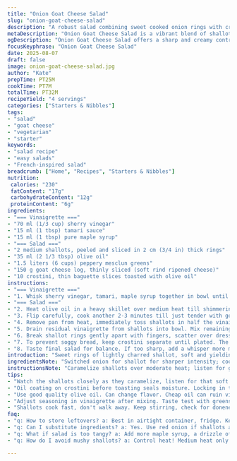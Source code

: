 ```yaml
---
title: "Onion Goat Cheese Salad"
slug: "onion-goat-cheese-salad"
description: "A robust salad combining sweet cooked onion rings with creamy goat cheese and peppery greens. Subtle umami from tamari vinegar dressing balances freshness. Toasted baguette slices add crunch. Slight caramelization on onions, delicate melting goat cheese, crisp mesclun leaves. Simple but demands attention on textures and temperatures. Keeps ingredients balanced, highlights each element without overloading. A restrained vinaigrette featuring sherry vinegar and maple syrup replaces balsamic and brown sugar, bringing a mellow acidic sweetness with an earthy note. Onion replaced with shallot for sharper bite. Good for a quick but composed starter or light lunch."
metaDescription: "Onion Goat Cheese Salad is a vibrant blend of shallots, creamy cheese, and peppery greens. Perfect starter to impress."
ogDescription: "Onion Goat Cheese Salad offers a sharp and creamy contrast. Ideal for a light lunch or flavorful starter."
focusKeyphrase: "Onion Goat Cheese Salad"
date: 2025-08-07
draft: false
image: onion-goat-cheese-salad.jpg
author: "Kate"
prepTime: PT25M
cookTime: PT7M
totalTime: PT32M
recipeYield: "4 servings"
categories: ["Starters & Nibbles"]
tags:
- "salad"
- "goat cheese"
- "vegetarian"
- "starter"
keywords:
- "salad recipe"
- "easy salads"
- "French-inspired salad"
breadcrumb: ["Home", "Recipes", "Starters & Nibbles"]
nutrition: 
 calories: "230"
 fatContent: "17g"
 carbohydrateContent: "12g"
 proteinContent: "6g"
ingredients:
- "=== Vinaigrette ==="
- "70 ml (1/3 cup) sherry vinegar"
- "15 ml (1 tbsp) tamari sauce"
- "15 ml (1 tbsp) pure maple syrup"
- "=== Salad ==="
- "2 medium shallots, peeled and sliced in 2 cm (3/4 in) thick rings"
- "35 ml (2 1/3 tbsp) olive oil"
- "1.5 liters (6 cups) peppery mesclun greens"
- "150 g goat cheese log, thinly sliced (soft rind ripened cheese)"
- "10 crostini, thin baguette slices toasted with olive oil"
instructions:
- "=== Vinaigrette ==="
- "1. Whisk sherry vinegar, tamari, maple syrup together in bowl until syrup dissolves. Hold on side. The balance leans more acidic than typical; adjust later if needed."
- "=== Salad ==="
- "2. Heat olive oil in a heavy skillet over medium heat till shimmering but not smoking. Lay shallot rings flat — listen for soft sizzle. Leave untouched for 3 minutes so bottom chars lightly and deepens color."
- "3. Flip carefully, cook another 2-3 minutes till just tender with golden spots. Should yield slightly sweet aroma, edges curling only slightly. Salt and freshly ground black pepper to taste. Don’t rush — caramelization is key here."
- "4. Remove pan from heat, immediately toss shallots in half the vinaigrette to coat — they’ll soak up flavor and cool. Transfer shallots with tongs to plate, set aside to reach cool/warm temp (about 25 minutes)."
- "5. Drain residual vinaigrette from shallots into bowl. Mix remaining vinaigrette into mesclun greens. Adjust seasoning; the greens should feel bright but not overly vinegary."
- "6. Break shallot rings gently apart with fingers, scatter over dressed greens. Arrange slices of goat cheese atop salad. Serve with crostini on side, drizzled lightly with olive oil and toasted until just crisp all over (2-3 minutes in oven, 180°C/350°F)."
- "7. To prevent soggy bread, keep crostini separate until plated. The cheese should be cold or room temp to contrast warm shallots; sloppy warm goat cheese alters texture unfavorably."
- "8. Taste final salad for balance. If too sharp, add a whisper more maple syrup or a drizzle of extra virgin olive oil. Final black pepper grind over top if wanted."
introduction: "Sweet rings of lightly charred shallot, soft and yielding, tint the plate. The scent of olive oil mingles with the sharp earthiness of goat cheese cut into thin slices. A lively mesclun mix dressed in a tangy vinaigrette with subtle umami notes. Crunch from crostini toasted until golden delivers a contrast. Preparing this salad demands attention — don’t let the onions steam or overcook; you want gentle silkiness with caramel hints, not mush. The vinaigrette replaces sugars with maple syrup; acid swap from balsamic to sherry vinegar shifts the whole profile. Textures matter here: soft cheese, tender greens, crisp bread, melting shallots. A salad but layered with intention."
ingredientsNote: "Switched onion for shallot for sharper intensity; cooks faster, watch heat carefully. Use tamari rather than soy sauce — less sodium, richer flavor. Maple syrup instead of brown sugar for a more nuanced sweetness that caramelizes differently. Olive oil provides a robust base for cooking and dressing; quality counts. Goat cheese is a soft-ripened log style with edible rind — slice thin to avoid overpowering bite. Mesclun mix brings pepper and slight bitterness, balancing the sweet-tart dressing. Crostini toasted crisp just before serving, never left to sit or they’ll absorb moisture and lose crunch. Keep all vinaigrette components separated before final assembly for brightness and depth."
instructionsNote: "Caramelize shallots over moderate heat; listen for gentle sizzling, smell for sweetening, and watch edges for subtle browning—not blackened, that’s bitterness. Flip with care or they break into pieces prematurely. Toss immediately in vinaigrette off heat — keeps texture intact while infusing flavor. Chill to cool but not fridge cold; temps affect salad palatability. Separate crostini serve as textural counterpoint — drizzle oil before toasting, not after, to lock crispness. When tossing greens with dressing, handle gently to avoid bruising leaves. Rearranging steps from original orders to match sensory cues and highlight temperature contrasts, vital for final mouthfeel and flavor release. Final seasoning adjustments cannot be overstated; acidity or sweetness needs fine tuning depending on your vinegar and syrup brands."
tips:
- "Watch the shallots closely as they caramelize, listen for that soft sizzling, smell for sweetness. Flip them carefully. Avoid breaking. Too high heat ruins it. Aim for golden not black."
- "Oil coating on crostini before toasting seals moisture. Locking in that crunch is key. Wait until just before serving. Don’t let them sit or they turn soggy."
- "Use good quality olive oil. Can change flavor. Cheap oil can ruin vinaigrette; stick to fresh, high-quality. Experiment with brands for best taste."
- "Adjust seasoning in vinaigrette after mixing. Taste test with greens. Add drizzle of olive oil if it's too sharp. Balance is essential. Use maple syrup for more sweetness if necessary."
- "Shallots cook fast, don't walk away. Keep stirring, check for doneness. Sharp bite adds to salad. For a milder onion flavor, use sweet onions instead. Experiment with vinegars; some are more acidic."
faq:
- "q: How to store leftovers? a: Best in airtight container, fridge. Keep dressing separate for freshness. Consume within two days or greens wilt. Crostini get soggy."
- "q: Can I substitute ingredients? a: Yes. Use red onion if shallots are unavailable. Or goat cheese with feta. For dressing, apple cider vinegar works."
- "q: What if salad is too tangy? a: Add more maple syrup, a drizzle of olive oil can help. Adjust gradually. Not too wild. Taste as you go."
- "q: How do I avoid mushy shallots? a: Control heat! Medium heat only. Don’t overcook; watch for slight caramelization. Firmness adds good texture."

---
```


